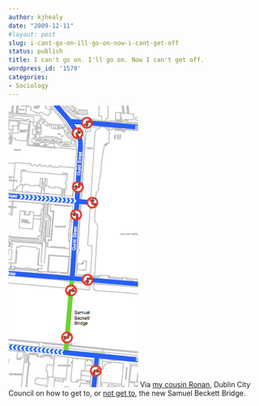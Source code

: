 ```yaml
---
author: kjhealy
date: "2009-12-11"
#layout: post
slug: i-cant-go-on-ill-go-on-now-i-cant-get-off
status: publish
title: I can't go on. I'll go on. Now I can't get off.
wordpress_id: '1570'
categories:
- Sociology
---
```



 ![image](beckett-bridge.png)
 Via [my cousin Ronan](http://www.ronanpalliser.ie/), Dublin City Council on how to get to, or [not get to](http://www.dublincity.ie/Press/Documents/SK-3004_Rev_D.pdf), the new Samuel Beckett Bridge.
